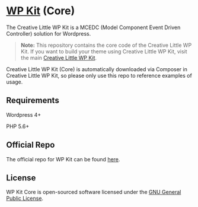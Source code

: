 # [WP Kit](http://creativelittle.uk/wpkit) (Core)

The Creative Little WP Kit is a MCEDC (Model Component Event Driven Controller) solution for Wordpress.

> **Note:** This repository contains the core code of the Creative Little WP Kit. If you want to build your theme using Creative Little WP Kit, visit the main [Creative Little WP Kit](https://github.com/creativelittledots/wp-kit).

Creative Little WP Kit (Core) is automatically downloaded via Composer in Creative Little WP Kit, so please only use this repo to reference examples of usage.

## Requirements

Wordpress 4+

PHP 5.6+

## Official Repo

The official repo for WP Kit can be found [here](https://github.com/creativelittledots/WP-Kit).

## License

WP Kit Core is open-sourced software licensed under the [GNU General Public License](http://www.gnu.org/licenses/gpl-3.0.en.html).